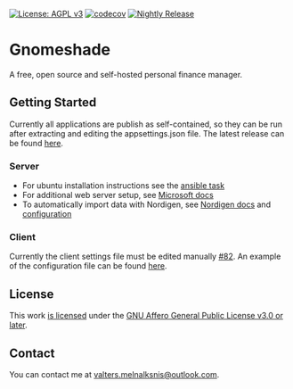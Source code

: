 [![License: AGPL v3](https://img.shields.io/badge/License-AGPL%20v3-blue.svg)](https://www.gnu.org/licenses/agpl-3.0)
[![codecov](https://codecov.io/gh/VMelnalksnis/Gnomeshade/branch/master/graph/badge.svg?token=5GWIPI74DO)](https://codecov.io/gh/VMelnalksnis/Gnomeshade)
[![Nightly Release](https://github.com/VMelnalksnis/Gnomeshade/actions/workflows/nightly.yml/badge.svg)](https://github.com/VMelnalksnis/Gnomeshade/actions/workflows/nightly.yml)

# Gnomeshade

A free, open source and self-hosted personal finance manager.

## Getting Started

Currently all applications are publish as self-contained, so they can be run after extracting and editing the
appsettings.json file.
The latest release can be found [here](https://github.com/VMelnalksnis/Gnomeshade/releases/latest).

### Server

* For ubuntu installation instructions see the [ansible task](deployment/ansible/gnomeshade_nightly/tasks/main.yml)
* For additional web server setup,
  see [Microsoft docs](https://docs.microsoft.com/en-us/aspnet/core/fundamentals/servers/kestrel?view=aspnetcore-6.0)
* To automatically import data with Nordigen,
  see [Nordigen docs](https://nordigen.com/en/account_information_documenation/integration/quickstart_guide/)
  and [configuration](https://github.com/VMelnalksnis/NordigenDotNet#usage)

### Client

Currently the client settings file must be edited manually [#82](https://github.com/VMelnalksnis/Gnomeshade/issues/82).
An example of the configuration file can be found [here](source/Gnomeshade.Interfaces.Desktop/appsettings.json).

## License

This work [is licensed](LICENSE.txt)
under the [GNU Affero General Public License v3.0 or later](https://www.gnu.org/licenses/agpl-3.0.html).

## Contact

You can contact me at [valters.melnalksnis@outlook.com](mailto:valters.melnalksnis@outlook.com).
